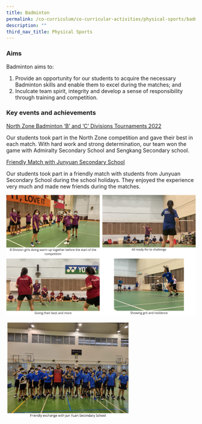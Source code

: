 ```yaml
---
title: Badminton
permalink: /co-curriculum/co-curricular-activities/physical-sports/badminton/
description: ""
third_nav_title: Physical Sports
---
```

### Aims
Badminton aims to:  

1.  Provide an opportunity for our students to acquire the necessary Badminton skills and enable them to excel during the matches; and
2.  Inculcate team spirit, integrity and develop a sense of responsibility through training and competition.

### Key events and achievements

<u>North Zone Badminton ‘B’ and ‘C’ Divisions Tournaments 2022</u>

Our students took part in the North Zone competition and gave their best in each match. With hard work and strong determination, our team won the game with Admiralty Secondary School and Sengkang Secondary school.

<u>Friendly Match with Junyuan Secondary School</u>

Our students took part in a friendly match with students from Junyuan Secondary School during the school holidays. They enjoyed the experience very much and made new friends during the matches.

![](/images/badminton-1.png)

<img style="width:65%" src="/images/badminton-2.png">